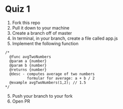 # Quiz 1

1. Fork this repo
2. Pull it down to your machine
3. Create a branch off of master
3. In terminal, in your branch, create a file called app.js
4. Implement the following function

```
/*
  @func avgTwoNumbers
  @param a {number}
  @param b {number}
  @returns {number}
  @desc - computes average of two numbers
          formular for average: a + b / 2
  @example avgTwoNumbers(1,2); // 1.5
*/
```

5. Push your branch to your fork
6. Open PR
